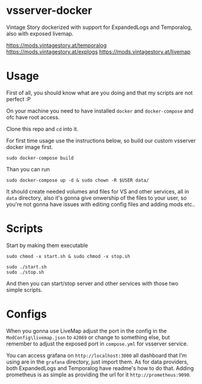 # vsserver-docker
Vintage Story dockerized with support for ExpandedLogs and Temporalog, also with exposed livemap.

https://mods.vintagestory.at/temporalog
https://mods.vintagestory.at/explogs
https://mods.vintagestory.at/livemap

# Usage
First of all, you should know what are you doing and that my scripts are not perfect :P

On your machine you need to have installed `docker` and `docker-compose` and ofc have root access.

Clone this repo and `cd` into it.

For first time usage use the instructions below, so build our custom vsserver docker image first. 

```
sudo docker-compose build
```

Than you can run

```
sudo docker-compose up -d & sudo chown -R $USER data/
```

It should create needed volumes and files for VS and other services, all in `data` directory, also it's gonna give onwership of the files to your user, so you're not gonna have issues with editing config files and adding mods etc.. 

# Scripts

Start by making them executable

```
sudo chmod -x start.sh & sudo chmod -x stop.sh
```

```
sudo ./start.sh
sudo ./stop.sh
```

And then you can start/stop server and other services with those two simple scripts.

# Configs

When you gonna use LiveMap adjust the port in the config in the `ModConfig\livemap.json` to `42069` or change to something else, but remember to adjust the exposed port in `compose.yml` for vsserver service.

You can access grafana on `http://localhost:3000` all dashboard that I'm using are in the `grafana` directory, just import them. As for data providers, both ExpandedLogs and Temporalog have readme's how to do that. Adding prometheus is as simple as providing the url for it `http://prometheus:9090`.



